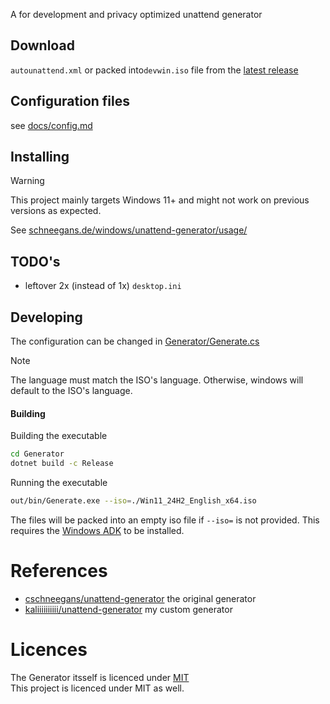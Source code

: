 A for development and privacy optimized unattend generator

## Download
`autounattend.xml` or packed into`devwin.iso` file from the [latest release](https://github.com/kaliiiiiiiiii/dev-unattend-generator/releases/latest)

## Configuration files
see [docs/config.md](docs/config.md)

## Installing
> [!WARNING]  
> This project mainly targets Windows 11+ and might not work on previous versions as expected.

See [schneegans.de/windows/unattend-generator/usage/](https://schneegans.de/windows/unattend-generator/usage/)

## TODO's
- leftover 2x (instead of 1x) `desktop.ini`

## Developing
The configuration can be changed in [Generator/Generate.cs](https://github.com/kaliiiiiiiiii/dev-unattend-generator/blob/v0.0.0.0.4/Generator/Generate.cs#L30-L133)

> [!Note]  
> The language must match the ISO's language. Otherwise, windows will default to the ISO's language.


#### Building
Building the executable
```bash
cd Generator
dotnet build -c Release
```

Running the executable
```bash
out/bin/Generate.exe --iso=./Win11_24H2_English_x64.iso
```
The files will be packed into an empty iso file if `--iso=` is not provided. This requires the [Windows ADK](https://learn.microsoft.com/en-us/windows-hardware/get-started/adk-install) to be installed.

# References
- [cschneegans/unattend-generator](https://github.com/cschneegans/unattend-generator) the original generator
- [kaliiiiiiiiii/unattend-generator](https://github.com/kaliiiiiiiiii/unattend-generator) my custom generator

# Licences

The Generator itsself is licenced under [MIT](https://github.com/kaliiiiiiiiii/unattend-generator) \
This project is licenced under MIT as well.